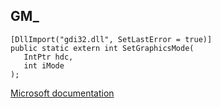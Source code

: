 ## GM_

```
[DllImport("gdi32.dll", SetLastError = true)]
public static extern int SetGraphicsMode(
   IntPtr hdc,
   int iMode
);
```

[Microsoft documentation](https://docs.microsoft.com/en-us/windows/win32/api/wingdi/nf-wingdi-setgraphicsmode)
